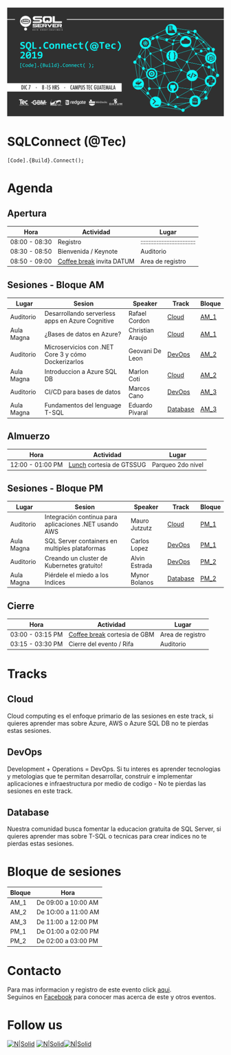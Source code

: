 ![Header](images/header.jpg)
# SQLConnect (@Tec)
```
[Code].{Build}.Connect();
```
# Agenda
## Apertura
Hora | Actividad | Lugar
--- | --- | ---
08:00 - 08:30 | Registro | ::::::::::::::::::::::::::::::::::
08:30 - 08:50 | Bienvenida / Keynote | Auditorio
08:50 - 09:00 | [Coffee break](#Comida) invita DATUM | Area de registro

## Sesiones - Bloque AM
Lugar | Sesion | Speaker | Track | Bloque
--- | --- | --- | --- | ---
Auditorio | Desarrollando serverless apps en Azure Cognitive | Rafael Cordon |[Cloud](#Cloud) | [AM_1](#AM_1)
Aula Magna | ¿Bases de datos en Azure? | Christian Araujo | [Cloud](#Cloud) | [AM_1](#AM_1)
Auditorio | Microservicios con .NET Core 3 y cómo Dockerizarlos | Geovani De Leon | [DevOps](#DevOps) | [AM_2](#AM_2)
Aula Magna | Introduccion a Azure SQL DB | Marlon Coti | [Cloud](#Cloud) | [AM_2](#AM_2)
Auditorio | CI/CD para bases de datos | Marcos Cano | [DevOps](#DevOps) | [AM_3](#AM_3)
Aula Magna| Fundamentos del lenguage T-SQL | Eduardo Pivaral | [Database](#Database) | [AM_3](#AM_3)

## Almuerzo
Hora | Actividad | Lugar
--- | --- | ---
12:00 - 01:00 PM | [Lunch](#Comida) cortesia de GTSSUG | Parqueo 2do nivel

## Sesiones - Bloque PM
Lugar | Sesion | Speaker | Track | Bloque
--- | --- | --- | --- | ---
Auditorio |Integración continua para aplicaciones .NET usando  AWS |  Mauro Jutzutz |[Cloud](#Cloud) | [PM_1](#PM_1)
Aula Magna | SQL Server containers en multiples plataformas | Carlos Lopez | [DevOps](#DevOps) | [PM_1](#PM_1)
Auditorio | Creando un cluster de Kubernetes gratuito! | Alvin Estrada | [DevOps](#DevOps) | [PM_2](#PM_2)
Aula Magna | Piérdele el miedo a los Indices | Mynor Bolanos | [Database](#Database) | [PM_2](#PM_2)

## Cierre
Hora | Actividad | Lugar
--- | --- | ---
03:00 - 03:15 PM | [Coffee break](#Comida) cortesia de GBM | Area de registro
03:15 - 03:30 PM | Cierre del evento / Rifa | Auditorio

# Tracks
## Cloud
Cloud computing es el enfoque primario de las sesiones en este track, si quieres aprender mas sobre Azure, AWS o Azure SQL DB no te pierdas estas sesiones.

## DevOps
Development + Operations = DevOps. Si tu interes es aprender tecnologias y metologias que te permitan desarrollar, construir e implementar aplicaciones e infraestructura por medio de codigo - No te pierdas las sesiones en este track.

## Database
Nuestra comunidad busca fomentar la educacion gratuita de SQL Server, si quieres aprender mas sobre T-SQL o tecnicas para crear indices no te pierdas estas sesiones.

# Bloque de sesiones
Bloque | Hora
--- | --- |
AM_1 | De 09:00 a 10:00 AM
AM_2 | De 1O:00 a 11:00 AM
AM_3 | De 11:00 a 12:00 PM
PM_1 | De O1:00 a 02:00 PM
PM_2 | De 02:00 a 03:00 PM

# Contacto
Para mas informacion y registro de este evento click [aqui](https://sqlconnect_2019.eventbrite.com).  
Seguinos en [Facebook](https://www.facebook.com/groups/gtssug/) para conocer mas acerca de este y otros eventos.

# Follow us
[![N|Solid](http://dbamastery.com/wp-content/uploads/2018/08/if_twitter_circle_color_107170.png)](https://twitter.com/gtssug) [![N|Solid](http://dbamastery.com/wp-content/uploads/2018/08/if_github_circle_black_107161.png)](https://github.com/GTSSUG)[![N|Solid](http://dbamastery.com/wp-content/uploads/2018/08/if_browser_1055104.png)](https://www.facebook.com/groups/gtssug/)
